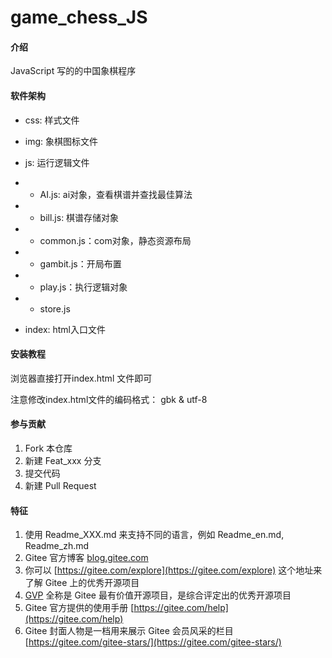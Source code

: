 # game_chess_JS

#### 介绍
JavaScript 写的的中国象棋程序

#### 软件架构
- css: 样式文件

- img: 象棋图标文件

- js: 运行逻辑文件 
- - AI.js: ai对象，查看棋谱并查找最佳算法
- - bill.js: 棋谱存储对象
- - common.js：com对象，静态资源布局
- - gambit.js：开局布置
- - play.js：执行逻辑对象
- - store.js

- index: html入口文件

#### 安装教程

浏览器直接打开index.html 文件即可

注意修改index.html文件的编码格式： gbk & utf-8


#### 参与贡献

1.  Fork 本仓库
2.  新建 Feat_xxx 分支
3.  提交代码
4.  新建 Pull Request


#### 特征

1.  使用 Readme\_XXX.md 来支持不同的语言，例如 Readme\_en.md, Readme\_zh.md
2.  Gitee 官方博客 [blog.gitee.com](https://blog.gitee.com)
3.  你可以 [https://gitee.com/explore](https://gitee.com/explore) 这个地址来了解 Gitee 上的优秀开源项目
4.  [GVP](https://gitee.com/gvp) 全称是 Gitee 最有价值开源项目，是综合评定出的优秀开源项目
5.  Gitee 官方提供的使用手册 [https://gitee.com/help](https://gitee.com/help)
6.  Gitee 封面人物是一档用来展示 Gitee 会员风采的栏目 [https://gitee.com/gitee-stars/](https://gitee.com/gitee-stars/)
